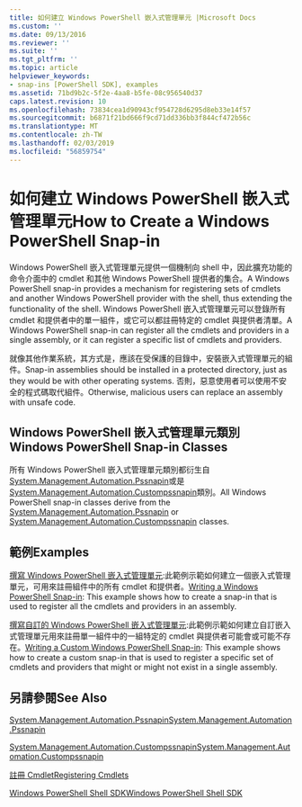 ```yaml
---
title: 如何建立 Windows PowerShell 嵌入式管理單元 |Microsoft Docs
ms.custom: ''
ms.date: 09/13/2016
ms.reviewer: ''
ms.suite: ''
ms.tgt_pltfrm: ''
ms.topic: article
helpviewer_keywords:
- snap-ins [PowerShell SDK], examples
ms.assetid: 71bd9b2c-5f2e-4aa8-b5fe-08c956540d37
caps.latest.revision: 10
ms.openlocfilehash: 73834cea1d90943cf954728d6295d8eb33e14f57
ms.sourcegitcommit: b6871f21bd666f9cd71dd336bb3f844cf472b56c
ms.translationtype: MT
ms.contentlocale: zh-TW
ms.lasthandoff: 02/03/2019
ms.locfileid: "56859754"
---
```

# <a name="how-to-create-a-windows-powershell-snap-in"></a><span data-ttu-id="c20c9-102">如何建立 Windows PowerShell 嵌入式管理單元</span><span class="sxs-lookup"><span data-stu-id="c20c9-102">How to Create a Windows PowerShell Snap-in</span></span>

<span data-ttu-id="c20c9-103">Windows PowerShell 嵌入式管理單元提供一個機制向 shell 中，因此擴充功能的命令介面中的 cmdlet 和其他 Windows PowerShell 提供者的集合。</span><span class="sxs-lookup"><span data-stu-id="c20c9-103">A Windows PowerShell snap-in provides a mechanism for registering sets of cmdlets and another Windows PowerShell provider with the shell, thus extending the functionality of the shell.</span></span> <span data-ttu-id="c20c9-104">Windows PowerShell 嵌入式管理單元可以登錄所有 cmdlet 和提供者中的單一組件，或它可以都註冊特定的 cmdlet 與提供者清單。</span><span class="sxs-lookup"><span data-stu-id="c20c9-104">A Windows PowerShell snap-in can register all the cmdlets and providers in a single assembly, or it can register a specific list of cmdlets and providers.</span></span>

<span data-ttu-id="c20c9-105">就像其他作業系統，其方式是，應該在受保護的目錄中，安裝嵌入式管理單元的組件。</span><span class="sxs-lookup"><span data-stu-id="c20c9-105">Snap-in assemblies should be installed in a protected directory, just as they would be with other operating systems.</span></span> <span data-ttu-id="c20c9-106">否則，惡意使用者可以使用不安全的程式碼取代組件。</span><span class="sxs-lookup"><span data-stu-id="c20c9-106">Otherwise, malicious users can replace an assembly with unsafe code.</span></span>

## <a name="windows-powershell-snap-in-classes"></a><span data-ttu-id="c20c9-107">Windows PowerShell 嵌入式管理單元類別</span><span class="sxs-lookup"><span data-stu-id="c20c9-107">Windows PowerShell Snap-in Classes</span></span>

<span data-ttu-id="c20c9-108">所有 Windows PowerShell 嵌入式管理單元類別都衍生自[System.Management.Automation.Pssnapin](/dotnet/api/System.Management.Automation.PSSnapIn)或是[System.Management.Automation.Custompssnapin](/dotnet/api/System.Management.Automation.CustomPSSnapIn)類別。</span><span class="sxs-lookup"><span data-stu-id="c20c9-108">All Windows PowerShell snap-in classes derive from the [System.Management.Automation.Pssnapin](/dotnet/api/System.Management.Automation.PSSnapIn) or [System.Management.Automation.Custompssnapin](/dotnet/api/System.Management.Automation.CustomPSSnapIn) classes.</span></span>

## <a name="examples"></a><span data-ttu-id="c20c9-109">範例</span><span class="sxs-lookup"><span data-stu-id="c20c9-109">Examples</span></span>

<span data-ttu-id="c20c9-110">[撰寫 Windows PowerShell 嵌入式管理單元](./writing-a-windows-powershell-snap-in.md):此範例示範如何建立一個嵌入式管理單元，可用來註冊組件中的所有 cmdlet 和提供者。</span><span class="sxs-lookup"><span data-stu-id="c20c9-110">[Writing a Windows PowerShell Snap-in](./writing-a-windows-powershell-snap-in.md): This example shows how to create a snap-in that is used to register all the cmdlets and providers in an assembly.</span></span>

<span data-ttu-id="c20c9-111">[撰寫自訂的 Windows PowerShell 嵌入式管理單元](./writing-a-custom-windows-powershell-snap-in.md):此範例示範如何建立自訂嵌入式管理單元用來註冊單一組件中的一組特定的 cmdlet 與提供者可能會或可能不存在。</span><span class="sxs-lookup"><span data-stu-id="c20c9-111">[Writing a Custom Windows PowerShell Snap-in](./writing-a-custom-windows-powershell-snap-in.md): This example shows how to create a custom snap-in that is used to register a specific set of cmdlets and providers that might or might not exist in a single assembly.</span></span>

## <a name="see-also"></a><span data-ttu-id="c20c9-112">另請參閱</span><span class="sxs-lookup"><span data-stu-id="c20c9-112">See Also</span></span>

[<span data-ttu-id="c20c9-113">System.Management.Automation.Pssnapin</span><span class="sxs-lookup"><span data-stu-id="c20c9-113">System.Management.Automation.Pssnapin</span></span>](/dotnet/api/System.Management.Automation.PSSnapIn)

[<span data-ttu-id="c20c9-114">System.Management.Automation.Custompssnapin</span><span class="sxs-lookup"><span data-stu-id="c20c9-114">System.Management.Automation.Custompssnapin</span></span>](/dotnet/api/System.Management.Automation.CustomPSSnapIn)

[<span data-ttu-id="c20c9-115">註冊 Cmdlet</span><span class="sxs-lookup"><span data-stu-id="c20c9-115">Registering Cmdlets</span></span>](./registering-cmdlets.md)

[<span data-ttu-id="c20c9-116">Windows PowerShell Shell SDK</span><span class="sxs-lookup"><span data-stu-id="c20c9-116">Windows PowerShell Shell SDK</span></span>](../windows-powershell-reference.md)
